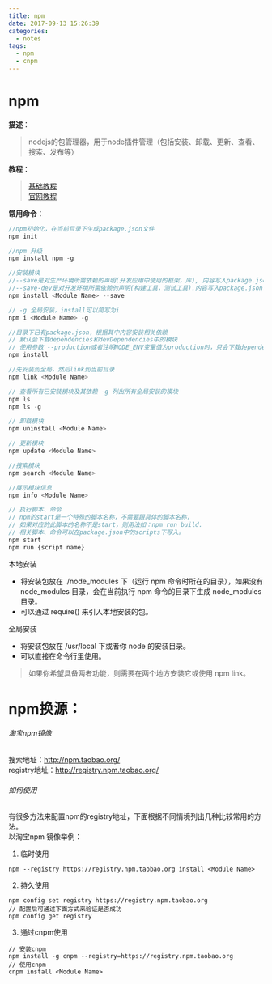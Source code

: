 ```yaml
---
title: npm
date: 2017-09-13 15:26:39
categories:
  - notes
tags:
  - npm
  - cnpm
---
```

# npm
**描述**：
> nodejs的包管理器，用于node插件管理（包括安装、卸载、更新、查看、搜索、发布等）

**教程**：
> [基础教程](http://www.runoob.com/nodejs/nodejs-npm.html/)  
[官网教程](https://docs.npmjs.com)

**常用命令**：
```Javascript
//npm初始化，在当前目录下生成package.json文件
npm init

//npm 升级
npm install npm -g

//安装模块
//--save是对生产环境所需依赖的声明(开发应用中使用的框架，库), 内容写入package.json
//--save-dev是对开发环境所需依赖的声明(构建工具，测试工具).内容写入package.json
npm install <Module Name> --save

// -g 全局安装，install可以简写为i
npm i <Module Name> -g

//目录下已有package.json，根据其中内容安装相关依赖
// 默认会下载dependencies和devDependencies中的模块
// 使用参数 --production或者注明NODE_ENV变量值为production时，只会下载dependencies中的模块
npm install

//先安装到全局，然后link到当前目录
npm link <Module Name>

// 查看所有已安装模块及其依赖 -g 列出所有全局安装的模块
npm ls
npm ls -g

// 卸载模块
npm uninstall <Module Name>  

// 更新模块
npm update <Module Name>  

//搜索模块
npm search <Module Name>

//展示模块信息
npm info <Module Name>

// 执行脚本、命令
// npm的start是一个特殊的脚本名称，不需要跟具体的脚本名称，
// 如果对应的此脚本的名称不是start，则用法如：npm run build.
// 相关脚本、命令可以在package.json中的scripts下写入。
npm start
npm run {script name}
```

本地安装
- 将安装包放在 ./node_modules 下（运行 npm 命令时所在的目录），如果没有 node_modules 目录，会在当前执行 npm 命令的目录下生成 node_modules 目录。
- 可以通过 require() 来引入本地安装的包。

全局安装
- 将安装包放在 /usr/local 下或者你 node 的安装目录。
- 可以直接在命令行里使用。

>如果你希望具备两者功能，则需要在两个地方安装它或使用 npm link。


# npm换源：
###### 淘宝npm镜像  
搜索地址：http://npm.taobao.org/  
registry地址：http://registry.npm.taobao.org/  

###### 如何使用
有很多方法来配置npm的registry地址，下面根据不同情境列出几种比较常用的方法。  
以淘宝npm
镜像举例：  
1. 临时使用
```
npm --registry https://registry.npm.taobao.org install <Module Name>
```

2. 持久使用
```
npm config set registry https://registry.npm.taobao.org
// 配置后可通过下面方式来验证是否成功
npm config get registry
```
3. 通过cnpm使用
```
// 安装cnpm
npm install -g cnpm --registry=https://registry.npm.taobao.org
// 使用cnpm
cnpm install <Module Name>
```
